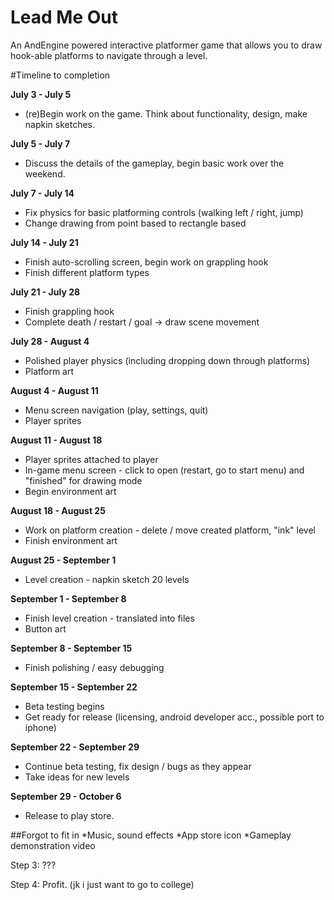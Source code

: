 Lead Me Out
===========
An AndEngine powered interactive platformer game that allows you to draw hook-able platforms to navigate through a level.


#Timeline to completion

**July 3 - July 5**
* (re)Begin work on the game. Think about functionality, design, make napkin sketches.

**July 5 - July 7**
* Discuss the details of the gameplay, begin basic work over the weekend.

**July 7 - July 14**
* Fix physics for basic platforming controls (walking left / right, jump)
* Change drawing from point based to rectangle based
           
**July 14 - July 21** 
* Finish auto-scrolling screen, begin work on grappling hook
* Finish different platform types
            
**July 21 - July 28**
* Finish grappling hook
* Complete death / restart / goal -> draw scene movement

**July 28 - August 4**
* Polished player physics (including dropping down through platforms)
* Platform art

**August 4 - August 11**
* Menu screen navigation (play, settings, quit)
* Player sprites

**August 11 - August 18**
* Player sprites attached to player
* In-game menu screen - click to open (restart, go to start menu) and "finished" for drawing mode
* Begin environment art

**August 18 - August 25**
* Work on platform creation - delete / move created platform, "ink" level
* Finish environment art

**August 25 - September 1**
* Level creation - napkin sketch 20 levels

**September 1 - September 8**
* Finish level creation - translated into files
* Button art

**September 8 - September 15**
* Finish polishing / easy debugging

**September 15 - September 22**
* Beta testing begins
* Get ready for release (licensing, android developer acc., possible port to iphone)

**September 22 - September 29**
* Continue beta testing, fix design / bugs as they appear
* Take ideas for new levels

**September 29 - October 6**
* Release to play store.

##Forgot to fit in
*Music, sound effects
*App store icon
*Gameplay demonstration video

Step 3: ???

Step 4: Profit. (jk i just want to go to college)
